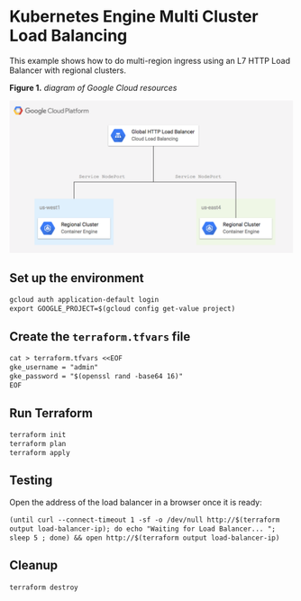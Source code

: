 # Kubernetes Engine Multi Cluster Load Balancing

This example shows how to do multi-region ingress using an L7 HTTP Load Balancer with regional clusters.

**Figure 1.** *diagram of Google Cloud resources*

![architecture diagram](./diagram.png)

## Set up the environment

```
gcloud auth application-default login
export GOOGLE_PROJECT=$(gcloud config get-value project)
```

## Create the `terraform.tfvars` file

```
cat > terraform.tfvars <<EOF
gke_username = "admin"
gke_password = "$(openssl rand -base64 16)"
EOF
```

## Run Terraform

```
terraform init
terraform plan
terraform apply
```

## Testing

Open the address of the load balancer in a browser once it is ready:

```
(until curl --connect-timeout 1 -sf -o /dev/null http://$(terraform output load-balancer-ip); do echo "Waiting for Load Balancer... "; sleep 5 ; done) && open http://$(terraform output load-balancer-ip)
```

## Cleanup

```
terraform destroy
```